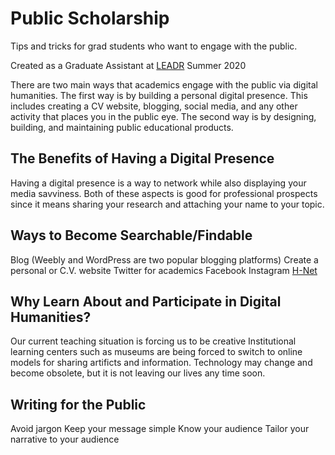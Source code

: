# Public Scholarship
Tips and tricks for grad students who want to engage with the public.

Created as a Graduate Assistant at [LEADR](https://leadr.msu.edu) Summer 2020

There are two main ways that academics engage with the public via digital humanities. The first way is by building a personal digital presence. This includes creating a CV website, blogging, social media, and any other activity that places you in the public eye. The second way is by designing, building, and maintaining public educational products.

## The Benefits of Having a Digital Presence
Having a digital presence is a way to network while also displaying your media savviness. Both of these aspects is good for professional prospects since it means sharing your research and attaching your name to your topic. 

## Ways to Become Searchable/Findable
Blog (Weebly and WordPress are two popular blogging platforms)
Create a personal or C.V. website
Twitter for academics
Facebook
Instagram
[H-Net](h-net.org)

## Why Learn About and Participate in Digital Humanities?
Our current teaching situation is forcing us to be creative
Institutional learning centers such as museums are being forced to switch to online models for sharing artificts and information.
Technology may change and become obsolete, but it is not leaving our lives any time soon.

## Writing for the Public
Avoid jargon
Keep your message simple
Know your audience
Tailor your narrative to your audience
